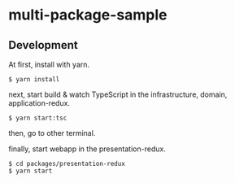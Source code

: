 multi-package-sample
==========

Development
----------

At first, install with yarn.

```
$ yarn install
```

next, start build & watch TypeScript in the infrastructure, domain, application-redux.

```
$ yarn start:tsc
```

then, go to other terminal.

finally, start webapp in the presentation-redux.

```
$ cd packages/presentation-redux
$ yarn start
```

